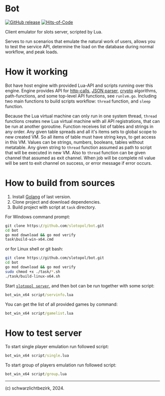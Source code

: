 
# Bot

[![GitHub release](https://img.shields.io/github/v/release/slotopol/bot.svg)](https://github.com/slotopol/bot/releases/latest)
[![Hits-of-Code](https://hitsofcode.com/github/slotopol/bot?branch=main)](https://hitsofcode.com/github/slotopol/bot/view?branch=main)

Client emulator for slots server, scripted by Lua.

Serves to run scenarios that emulate the natural work of users, allows you to test the service API, determine the load on the database during normal workflow, and peak loads.

# How it working

Bot have host engine with provided Lua-API and scripts running over this engine. Engine provides API for [http-calls](github.com/cjoudrey/gluahttp), [JSON parser](github.com/layeh/gopher-json), [crypto](github.com/tengattack/gluacrypto) algorithms, path-functions, and some top-level API functions, see `runlvm.go`. Including two main functions to build scripts workflow: `thread` function, and `sleep` function.

Because the Lua virtual machine can only run in one system thread, `thread` functions creates new Lua virtual machine with all API registrations, that can be run at another goroutine. Function receives list of tables and strings in any order. Any given table spreads and all it's items sets to global scope to new created VM. So all items of table must have string keys, to get access in this VM. Values can be strings, numbers, booleans, tables without metatable. Any given string to `thread` function assumed as path to script that will be executed in new VM. Also to `thread` function can be given channel that assumed as exit channel. When job will be complete nil value will be sent to exit channel on success, or error message if error occurs.

# How to build from sources

1. Install [Golang](https://go.dev/dl/) of last version.
2. Clone project and download dependencies.
3. Build project with script at `task` directory.

For Windows command prompt:

```cmd
git clone https://github.com/slotopol/bot.git
cd bot
go mod download && go mod verify
task\build-win-x64.cmd
```

or for Linux shell or git bash:

```sh
git clone https://github.com/slotopol/bot.git
cd bot
go mod download && go mod verify
sudo chmod +x ./task/*.sh
./task/build-linux-x64.sh
```

Start [`slotopol server`](https://github.com/slotopol/server), and then bot can be run together with some script:

```cmd
bot_win_x64 script/servinfo.lua
```

You can get the list of all provided games by command:

```cmd
bot_win_x64 script/gamelist.lua
```

# How to test server

To start single player emulation run followed script:

```cmd
bot_win_x64 script/single.lua
```

To start group of players emulation run followed script:

```cmd
bot_win_x64 script/group.lua
```

---
(c) schwarzlichtbezirk, 2024.
